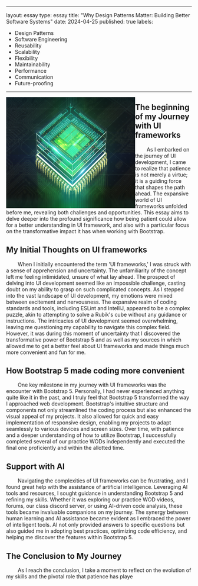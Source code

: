---
layout: essay
type: essay
title: "Why Design Patterns Matter: Building Better Software Systems"
date: 2024-04-25
published: true
labels:
  - Design Patterns
  - Software Engineering
  - Reusability
  - Scalability
  - Flexibility
  - Maintainability
  - Performance
  - Communication
  - Future-proofing
-----------------------

<img align="left" src="https://github.com/AustinV28/AustinV28.github.io/blob/main/img/designpattern.jpg?raw=true" alt="Design Patterns" width="350" height="300">



## The beginning of my Journey with UI frameworks

&nbsp;&nbsp;&nbsp;&nbsp;&nbsp;&nbsp;&nbsp;&nbsp;As I embarked on the journey of UI development, I came to realize that patience is not merely a virtue; it is a guiding force that shapes the path ahead. The expansive world of UI frameworks unfolded before me, revealing both challenges and opportunities. This essay aims to delve deeper into the profound significance how being patient could allow for a better understanding in UI framework, and also with a particular focus on the transformative impact it has when working with Bootstrap.

## My Initial Thoughts on UI frameworks

&nbsp;&nbsp;&nbsp;&nbsp;&nbsp;&nbsp;&nbsp;&nbsp;When I initially encountered the term 'UI frameworks,' I was struck with a sense of apprehension and uncertainty. The unfamiliarity of the concept left me feeling intimidated, unsure of what lay ahead. The prospect of delving into UI development seemed like an impossible challenge, casting doubt on my ability to grasp on such complicated concepts. As I stepped into the vast landscape of UI development, my emotions were mixed between excitement and nervousness. The expansive realm of coding standards and tools, including ESLint and IntelliJ, appeared to be a complex puzzle, akin to attempting to solve a Rubik's cube without any guidance or instructions. The intricacies of UI development seemed overwhelming, leaving me questioning my capability to navigate this complex field. However, it was during this moment of uncertainty that I discovered the transformative power of Bootstrap 5 and as well as my sources in which allowed me to get a better feel about UI frameworks and made things much more convenient and fun for me.

## How Bootstrap 5 made coding more convenient

&nbsp;&nbsp;&nbsp;&nbsp;&nbsp;&nbsp;&nbsp;&nbsp;One key milestone in my journey with UI frameworks was the encounter with Bootstrap 5. Personally, I had never experienced anything quite like it in the past, and I truly feel that Bootstrap 5 transformed the way I approached web development. Bootstrap's intuitive structure and components not only streamlined the coding process but also enhanced the visual appeal of my projects. It also allowed for quick and easy implementation of responsive design, enabling my projects to adapt seamlessly to various devices and screen sizes. Over time, with patience and a deeper understanding of how to utilize Bootstrap, I successfully completed several of our practice WODs independently and executed the final one proficiently and within the allotted time.

## Support with AI

&nbsp;&nbsp;&nbsp;&nbsp;&nbsp;&nbsp;&nbsp;&nbsp;Navigating the complexities of UI frameworks can be frustrating, and I found great help with the assistance of artificial intelligence. Leveraging AI tools and resources, I sought guidance in understanding Bootstrap 5 and refining my skills. Whether it was exploring our practice WOD videos, forums, our class discord server, or using AI-driven code analysis, these tools became invaluable companions on my journey. The synergy between human learning and AI assistance became evident as I embraced the power of intelligent tools. AI not only provided answers to specific questions but also guided me in adopting best practices, optimizing code efficiency, and helping me discover the features within Bootstrap 5.

## The Conclusion to My Journey

&nbsp;&nbsp;&nbsp;&nbsp;&nbsp;&nbsp;&nbsp;&nbsp;As I reach the conclusion, I take a moment to reflect on the evolution of my skills and the pivotal role that patience has playe
